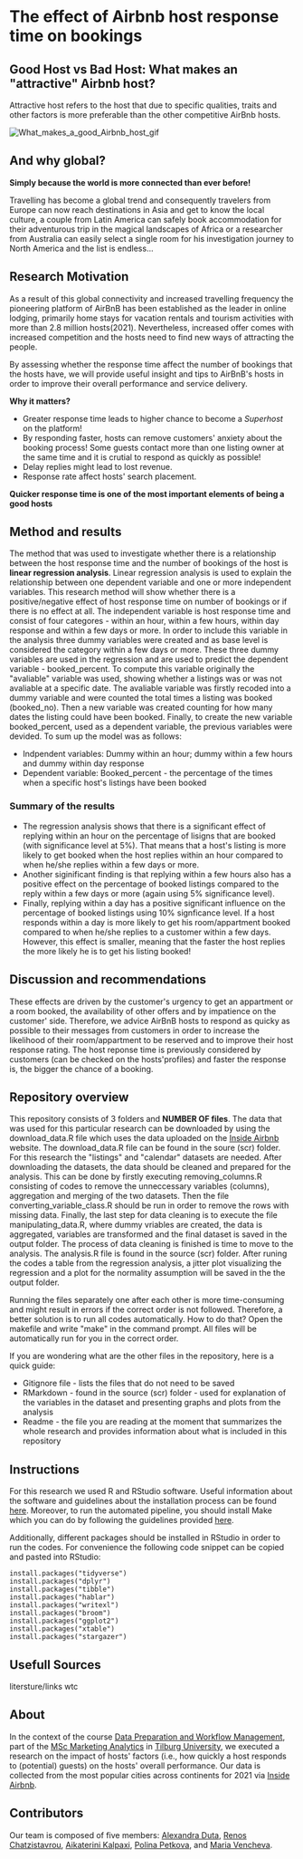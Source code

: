 # The effect of Airbnb host response time on bookings


## Good Host vs Bad Host: What makes an "attractive" Airbnb host?
Attractive host refers to the host that due to specific qualities, traits and other factors is more preferable than the other competitive AirBnb hosts.

![What_makes_a_good_Airbnb_host_gif](https://user-images.githubusercontent.com/90336625/133652498-0b09cb3a-7a65-482d-abf3-01b0570e38b2.gif)



## And why global?
__Simply because the world is more connected than ever before!__

Travelling has become a global trend and consequently travelers from Europe can now reach destinations in Asia and get to know the local culture, a couple from Latin America can safely book accommodation for their adventurous trip in the magical landscapes of Africa or a researcher from Australia can easily select a single room for his investigation journey to North America and the list is endless...

## Research Motivation
As a result of this global connectivity and increased travelling frequency the pioneering platform of AirBnB has been established as the leader in online lodging, primarily home stays for vacation rentals and tourism activities with more than 2.8 million hosts(2021). Nevertheless, increased offer comes with increased competition and the hosts need to find new ways of attracting the people.

By assessing whether the response time affect the number of bookings that the hosts have, we will provide useful insight and tips to AirBnB's hosts in order to improve their overall performance and service delivery.


__Why it matters?__
* Greater response time leads to higher chance to become a *Superhost* on the platform!
* By responding faster, hosts can remove customers' anxiety about the booking process! Some guests contact more than one listing owner at the same time and it is crutial to respond as quickly as possible!
* Delay replies might lead to lost revenue. 
* Response rate affect hosts' search placement. 

**Quicker response time is one of the most important elements of being a good hosts**


## Method and results
The method that was used to investigate whether there is a relationship between the host response time and the number of bookings of the host is **linear regression analysis**. Linear regression analysis is used to explain the relationship between one dependent variable and one or more independent variables. This research method will show whether there is a positive/negative effect of host response time on number of bookings or if there is no effect at all. The independent variable is host response time and consist of four categores - within an hour, within a few hours, within day response and within a few days or more. In order to include this variable in the analysis three dummy variables were created and as base level is considered the category within a few days or more. These three dummy variables are used in the regression and are used to predict the dependent variable - booked_percent. To compute this variable originally the "avaliable" variable was used, showing whether a listings was or was not avaliable at a specific date. The avaliable variable was firstly recoded into a dummy variable and were counted the total times a listing was booked (booked_no). Then a new variable was created counting for how many dates the listing could have been booked. Finally, to create the new variable booked_percent, used as a dependent variable,  the previous variables were devided. To sum up the model was as follows: 
* Indpendent variables: Dummy within an hour; dummy within a few hours and dummy within day response
* Dependent variable: Booked_percent - the percentage of the times when a specific host's listings have been booked

### Summary of the results
* The regression analysis shows that there is a significant effect of replying within an hour on the percentage of lisigns that are booked (with significance level at 5%). That means that a host's listing is more likely to get booked when the host replies within an hour compared to when he/she replies within a few days or more. 
* Another siginificant finding is that replying within a few hours also has a positive effect on the percentage of booked listings compared to the reply within a few days or more (again using 5% significance level).
* Finally, replying within a day has a positive significant influence on the percentage of booked listings using 10% signficance level. If a host responds within a day is more likely to get his room/appartment booked compared to when he/she replies to a customer within a few days. However, this effect is smaller, meaning that the faster the host replies the more likely he is to get his listing booked! 

## Discussion and recommendations
These effects are driven by the customer's urgency to get an appartment or a room booked, the availability of other offers and by impatience on the customer' side. Therefore, we advice AirBnB hosts to respond as quicky as possible to their messages from customers in order to increase the likelihood of their room/appartment to be reserved and to improve their host response rating. The host reponse time is  previously considered by customers (can be checked on the hosts'profiles) and faster the response is, the bigger the chance of a booking.

## Repository overview
This repository consists of 3 folders and **NUMBER OF files**. The data that was used for this particular research can be downloaded by using the download_data.R file which uses the data uploaded on the [Inside Airbnb](http://insideairbnb.com/get-the-data.html) website. The download_data.R file can be found in the soure (scr) folder. For this research the "listings" and "calendar" datasets are needed. After downloading the datasets, the data should be cleaned and prepared for the analysis. This can be done by firstly executing removing_columns.R consisting of codes to remove the unneccessary variables (columns), aggregation and merging of the two datasets. Then the file converting_variable_class.R should be run in order to remove the rows with missing data. Finally, the last step for data cleaning is to execute the file manipulating_data.R, where dummy vriables are created, the data is aggregated, variables are transformed and the final dataset is saved in the output folder. The process of data cleaning is finished is time to move to the analysis. The analysis.R file is found in the source (scr) folder. After runing the codes a table from the regression analysis, a jitter plot visualizing the regression and a plot for the normality assumption will be saved in the the output folder.

Running the files separately one after each other is more time-consuming and might result in errors if the correct order is not followed. Therefore, a better solution is to run all codes automatically. How to do that? Open the makefile and write "make" in the command prompt. All files will be automatically run for you in the correct order.

If you are wondering what are the other files in the repository, here is a quick guide:
* Gitignore file - lists the files that do not need to be saved
* RMarkdown - found in the source (scr) folder - used for explanation of the variables in the dataset and presenting graphs and plots from the analysis
* Readme - the file you are reading at the moment that summarizes the whole research and provides information about what is included in this repository

## Instructions
For this research we used R and RStudio software. Useful information about the software and guidelines about the installation process can be found [here](https://tilburgsciencehub.com/building-blocks/configure-your-computer/statistics-and-computation/r/). Moreover, to run the automated pipeline, you should install Make which you can do by following the guidelines provided [here](https://tilburgsciencehub.com/building-blocks/configure-your-computer/automation-and-workflows/make/). 

Additionally, different packages should be installed in RStudio in order to run the codes. For convenience the following code snippet can be copied and pasted into RStudio:

```
install.packages("tidyverse")
install.packages("dplyr")
install.packages("tibble")
install.packages("hablar")
install.packages("writexl")
install.packages("broom")
install.packages("ggplot2")
install.packages("xtable")
install.packages("stargazer")
```

## Usefull Sources
litersture/links wtc


## About
In the context of the course [Data Preparation and Workflow Management](https://dprep.hannesdatta.com/), part of the [MSc Marketing Analytics](https://www.tilburguniversity.edu/education/masters-programmes/marketing-analytics) in [Tilburg University](https://www.tilburguniversity.edu/), we executed a research on the impact of hosts' factors (i.e., how quickly a host responds to (potential) guests) on the hosts' overall performance. Our data is collected from the most popular cities across continents for 2021 via [Inside Airbnb](http://insideairbnb.com/get-the-data.html).


## Contributors
Our team is composed of five members: [Alexandra Duta](https://github.com/AlexandraDuta), [Renos Chatzistavrou](https://github.com/topuserever), [Aikaterini Kalpaxi](https://github.com/akalpaxi), [Polina Petkova](https://github.com/polinapetkova), and [Maria Vencheva](https://github.com/MariaVelcheva).






